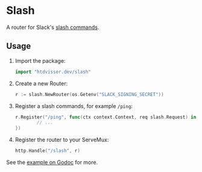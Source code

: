 # Slash

A router for Slack's [slash commands](https://api.slack.com/slash-commands).

## Usage

1. Import the package:  
    ```go
    import "htdvisser.dev/slash"
    ```
2. Create a new Router:  
    ```go
    r := slash.NewRouter(os.Getenv("SLACK_SIGNING_SECRET"))
    ```
3. Register a slash commands, for example `/ping`:  
    ```go
    r.Register("/ping", func(ctx context.Context, req slash.Request) interface{} {
    		// ...
    })
    ```
4. Register the router to your ServeMux:  
    ```go
    http.Handle("/slash", r)
    ```

See the [example on Godoc](https://godoc.org/htdvisser.dev/slash#example-package) for more.
